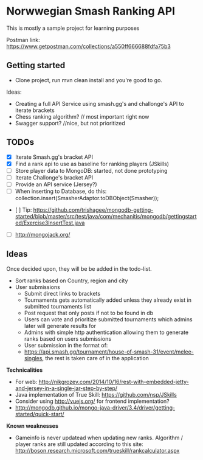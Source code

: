 # Norwwegian Smash Ranking API #

This is mostly a sample project for learning purposes

Postman link: https://www.getpostman.com/collections/a550ff666688fdfa75b3

## Getting started ##
* Clone project, run mvn clean install and you're good to go. 

Ideas:
* Creating a full API Service using smash.gg's and challonge's API to iterate brackets
* Chess ranking algorithm? // most important right now
* Swagger support? //nice, but not prioritized

## TODOs ##
- [x] Iterate Smash.gg's bracket API
- [x] Find a rank api to use as baseline for ranking players (JSkills)
- [ ] Store player data to MongoDB: started, not done prototyping
- [ ] Iterate Challonge's bracket API
- [ ] Provide an API service (Jersey?)
- [ ] When inserting to Database, do this:
  collection.insert(SmasherAdaptor.toDBObject(Smasher));
- [ ] Tip: https://github.com/trishagee/mongodb-getting-started/blob/master/src/test/java/com/mechanitis/mongodb/gettingstarted/Exercise3InsertTest.java
- [ ] http://mongojack.org/


## Ideas ##
Once decided upon, they will  be be added in the todo-list. 

* Sort ranks based on Country, region and city
* User submissions
  * Submit direct links to brackets
  * Tournaments gets automatically added unless they already exist in submitted tournaments list
  * Post request that only posts if not to be found in db
  * Users can vote and prioritize submitted tournaments which admins later will generate results for
  * Admins with simple http authentication allowing them to generate ranks based on users submissions
  * User submission in the format of:
  * https://api.smash.gg/tournament/house-of-smash-31/event/melee-singles, the rest is taken care of in the application 

**Technicalities**
- For web: http://nikgrozev.com/2014/10/16/rest-with-embedded-jetty-and-jersey-in-a-single-jar-step-by-step/
- Java implementation of True Skill: https://github.com/nsp/JSkills
- Consider using http://vuejs.org/ for frontend implementation?
- http://mongodb.github.io/mongo-java-driver/3.4/driver/getting-started/quick-start/

**Known weaknesses**
- Gameinfo is never updatead when updating new ranks. Algorithm / player ranks are still updated according to this site: http://boson.research.microsoft.com/trueskill/rankcalculator.aspx


